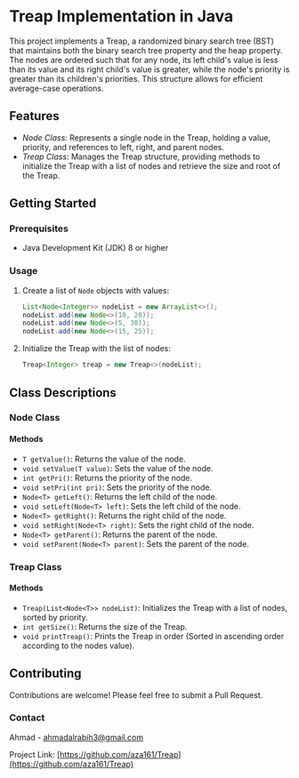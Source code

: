 # Treap Implementation in Java

This project implements a Treap, a randomized binary search tree (BST) that maintains both the binary search tree property and the heap property. The nodes are ordered such that for any node, its left child's value is less than its value and its right child's value is greater, while the node's priority is greater than its children's priorities. This structure allows for efficient average-case operations.

## Features

- *Node Class*: Represents a single node in the Treap, holding a value, priority, and references to left, right, and parent nodes.
- *Treap Class*: Manages the Treap structure, providing methods to initialize the Treap with a list of nodes and retrieve the size and root of the Treap.

## Getting Started

### Prerequisites

- Java Development Kit (JDK) 8 or higher

### Usage

1. Create a list of `Node` objects with values:
   ```java
   List<Node<Integer>> nodeList = new ArrayList<>();
   nodeList.add(new Node<>(10, 20));
   nodeList.add(new Node<>(5, 30));
   nodeList.add(new Node<>(15, 25));
   ```

2. Initialize the Treap with the list of nodes:
   ```java
   Treap<Integer> treap = new Treap<>(nodeList);
   ```

## Class Descriptions

### Node Class

#### Methods

- `T getValue()`: Returns the value of the node.
- `void setValue(T value)`: Sets the value of the node.
- `int getPri()`: Returns the priority of the node.
- `void setPri(int pri)`: Sets the priority of the node.
- `Node<T> getLeft()`: Returns the left child of the node.
- `void setLeft(Node<T> left)`: Sets the left child of the node.
- `Node<T> getRight()`: Returns the right child of the node.
- `void setRight(Node<T> right)`: Sets the right child of the node.
- `Node<T> getParent()`: Returns the parent of the node.
- `void setParent(Node<T> parent)`: Sets the parent of the node.

### Treap Class

#### Methods

- `Treap(List<Node<T>> nodeList)`: Initializes the Treap with a list of nodes, sorted by priority.
- `int getSize()`: Returns the size of the Treap.
- `void printTreap()`: Prints the Treap in order (Sorted in ascending order according to the nodes value).

## Contributing

Contributions are welcome! Please feel free to submit a Pull Request.

### Contact

Ahmad - [ahmadalrabih3@gmail.com](mailto:ahmadalrabih3@gmail.com)

Project Link: [https://github.com/aza161/Treap](https://github.com/aza161/Treap)
